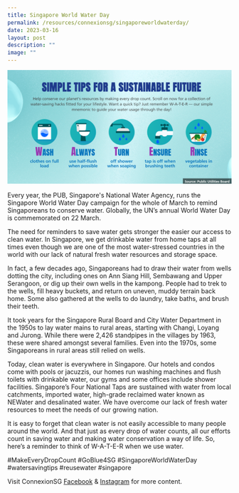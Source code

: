 ```yaml
---
title: Singapore World Water Day
permalink: /resources/connexionsg/singaporeworldwaterday/
date: 2023-03-16
layout: post
description: ""
image: ""
---
```

![](/images/connexionsg/2023/Singapore%20World%20Water%20Day.png)

Every year, the PUB, Singapore's National Water Agency, runs the Singapore World Water Day campaign for the whole of March to remind Singaporeans to conserve water. Globally, the UN’s annual World Water Day is commemorated on 22 March.

The need for reminders to save water gets stronger the easier our access to clean water. In Singapore, we get drinkable water from home taps at all times even though we are one of the most water-stressed countries in the world with our lack of natural fresh water resources and storage space.

In fact, a few decades ago, Singaporeans had to draw their water from wells dotting the city, including ones on Ann Siang Hill, Sembawang and Upper Serangoon, or dig up their own wells in the kampong. People had to trek to the wells, fill heavy buckets, and return on uneven, muddy terrain back home. Some also gathered at the wells to do laundry, take baths, and brush their teeth.

It took years for the Singapore Rural Board and City Water Department in the 1950s to lay water mains to rural areas, starting with Changi, Loyang and Jurong. While there were 2,426 standpipes in the villages by 1963, these were shared amongst several families. Even into the 1970s, some Singaporeans in rural areas still relied on wells.

Today, clean water is everywhere in Singapore. Our hotels and condos come with pools or jacuzzis, our homes run washing machines and flush toilets with drinkable water, our gyms and some offices include shower facilities. Singapore’s Four National Taps are sustained with water from local catchments, imported water, high-grade reclaimed water known as NEWater and desalinated water. We have overcome our lack of fresh water resources to meet the needs of our growing nation.

It is easy to forget that clean water is not easily accessible to many people around the world. And that just as every drop of water counts, all our efforts count in saving water and making water conservation a way of life. So, here’s a reminder to think of W-A-T-E-R when we use water.

#MakeEveryDropCount #GoBlue4SG #SingaporeWorldWaterDay #watersavingtips #reusewater #singapore

Visit ConnexionSG [Facebook](https://www.facebook.com/ConnexionSG) & [Instagram](https://www.instagram.com/connexionsg/) for more content.